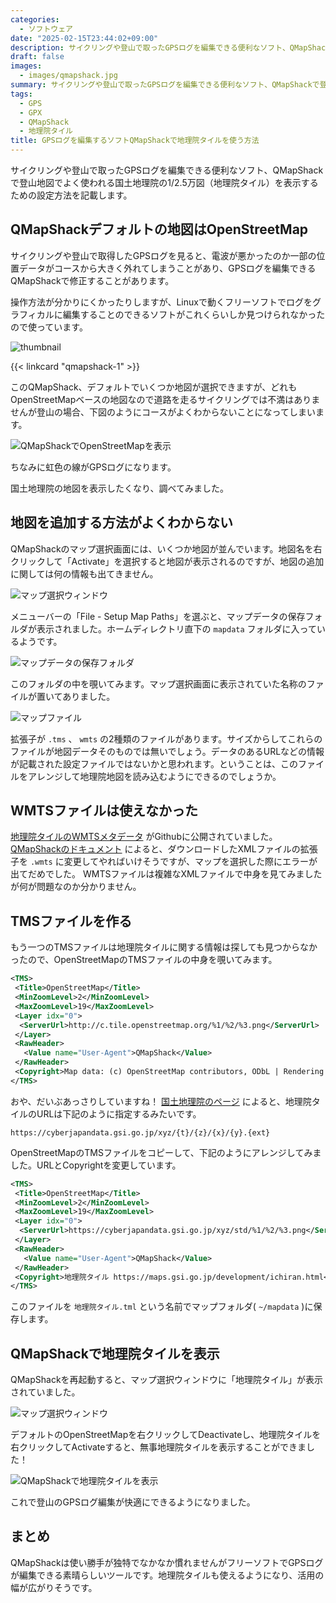 ```yaml
---
categories:
  - ソフトウェア
date: "2025-02-15T23:44:02+09:00"
description: サイクリングや登山で取ったGPSログを編集できる便利なソフト、QMapShackで登山地図でよく使われる国土地理院の1/2.5万図（地理院タイル）を表示するための設定方法を記載します。
draft: false
images:
  - images/qmapshack.jpg
summary: サイクリングや登山で取ったGPSログを編集できる便利なソフト、QMapShackで登山地図でよく使われる国土地理院の1/2.5万図（地理院タイル）を表示するための設定方法を記載します。
tags:
  - GPS
  - GPX
  - QMapShack
  - 地理院タイル
title: GPSログを編集するソフトQMapShackで地理院タイルを使う方法
---
```


サイクリングや登山で取ったGPSログを編集できる便利なソフト、QMapShackで登山地図でよく使われる国土地理院の1/2.5万図（地理院タイル）を表示するための設定方法を記載します。

## QMapShackデフォルトの地図はOpenStreetMap

サイクリングや登山で取得したGPSログを見ると、電波が悪かったのか一部の位置データがコースから大きく外れてしまうことがあり、GPSログを編集できるQMapShackで修正することがあります。

操作方法が分かりにくかったりしますが、Linuxで動くフリーソフトでログをグラフィカルに編集することのできるソフトがこれくらいしか見つけられなかったので使っています。

![thumbnail](./images/qmapshack.jpg)

{{< linkcard "qmapshack-1" >}}

このQMapShack、デフォルトでいくつか地図が選択できますが、どれもOpenStreetMapベースの地図なので道路を走るサイクリングでは不満はありませんが登山の場合、下図のようにコースがよくわからないことになってしまいます。

![QMapShackでOpenStreetMapを表示](./images/01.jpg)

ちなみに虹色の線がGPSログになります。

国土地理院の地図を表示したくなり、調べてみました。

## 地図を追加する方法がよくわからない

QMapShackのマップ選択画面には、いくつか地図が並んでいます。地図名を右クリックして「Activate」を選択すると地図が表示されるのですが、地図の追加に関しては何の情報も出てきません。

![マップ選択ウィンドウ](./images/02.jpg)

メニューバーの「File - Setup Map
Paths」を選ぶと、マップデータの保存フォルダが表示されました。ホームディレクトリ直下の
` mapdata ` フォルダに入っているようです。

![マップデータの保存フォルダ](./images/03.jpg)

このフォルダの中を覗いてみます。マップ選択画面に表示されていた名称のファイルが置いてありました。

![マップファイル](./images/04.jpg)

拡張子が ` .tms ` 、 ` wmts `
の2種類のファイルがあります。サイズからしてこれらのファイルが地図データそのものでは無いでしょう。データのあるURLなどの情報が記載された設定ファイルではないかと思われます。ということは、このファイルをアレンジして地理院地図を読み込むようにできるのでしょうか。

## WMTSファイルは使えなかった

[地理院タイルのWMTSメタデータ](https://github.com/gsi-cyberjapan/experimental_wmts)
がGithubに公開されていました。
[QMapShackのドキュメント](https://github.com/Maproom/qmapshack/wiki/DocBasicsMapDem#wmts-maps)
によると、ダウンロードしたXMLファイルの拡張子を ` .wmts `
に変更してやればいけそうですが、マップを選択した際にエラーが出てだめでした。
WMTSファイルは複雑なXMLファイルで中身を見てみましたが何が問題なのか分かりません。

## TMSファイルを作る

もう一つのTMSファイルは地理院タイルに関する情報は探しても見つからなかったので、OpenStreetMapのTMSファイルの中身を覗いてみます。

```xml
<TMS>
 <Title>OpenStreetMap</Title>
 <MinZoomLevel>2</MinZoomLevel>
 <MaxZoomLevel>19</MaxZoomLevel>
 <Layer idx="0">
  <ServerUrl>http://c.tile.openstreetmap.org/%1/%2/%3.png</ServerUrl>
 </Layer>
 <RawHeader>
   <Value name="User-Agent">QMapShack</Value>
 </RawHeader>
 <Copyright>Map data: (c) OpenStreetMap contributors, ODbL | Rendering: (c) OpenStreetMap , CC-BY-SA</Copyright>
</TMS>
```

おや、だいぶあっさりしていますね！
[国土地理院のページ](https://maps.gsi.go.jp/development/siyou.html#siyou-haisin)
によると、地理院タイルのURLは下記のように指定するみたいです。

    https://cyberjapandata.gsi.go.jp/xyz/{t}/{z}/{x}/{y}.{ext}

OpenStreetMapのTMSファイルをコピーして、下記のようにアレンジしてみました。URLとCopyrightを変更しています。

```xml
<TMS>
 <Title>OpenStreetMap</Title>
 <MinZoomLevel>2</MinZoomLevel>
 <MaxZoomLevel>19</MaxZoomLevel>
 <Layer idx="0">
  <ServerUrl>https://cyberjapandata.gsi.go.jp/xyz/std/%1/%2/%3.png</ServerUrl>
 </Layer>
 <RawHeader>
   <Value name="User-Agent">QMapShack</Value>
 </RawHeader>
 <Copyright>地理院タイル https://maps.gsi.go.jp/development/ichiran.html</Copyright>
</TMS>
```

このファイルを ` 地理院タイル.tml ` という名前でマップフォルダ(
` ~/mapdata ` )に保存します。

## QMapShackで地理院タイルを表示

QMapShackを再起動すると、マップ選択ウィンドウに「地理院タイル」が表示されていました。

![マップ選択ウィンドウ](./images/05.jpg)

デフォルトのOpenStreetMapを右クリックしてDeactivateし、地理院タイルを右クリックしてActivateすると、無事地理院タイルを表示することができました！

![QMapShackで地理院タイルを表示](./images/06.jpg)

これで登山のGPSログ編集が快適にできるようになりました。

## まとめ

QMapShackは使い勝手が独特でなかなか慣れませんがフリーソフトでGPSログが編集できる素晴らしいツールです。地理院タイルも使えるようになり、活用の幅が広がりそうです。
